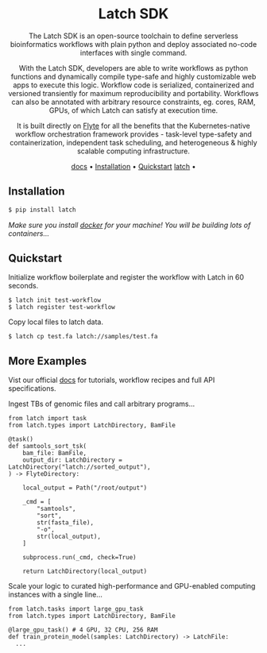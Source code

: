 <div align="center">

# Latch SDK

The Latch SDK is an open-source toolchain to define serverless bioinformatics
workflows with plain python and deploy associated no-code interfaces with
single command.

With the Latch SDK, developers are able to write workflows as python functions
and dynamically compile type-safe and highly customizable web apps to execute
this logic. Workflow code is serialized, containerized and versioned
transiently for maximum reproducibility and portability. Workflows can also be
annotated with arbitrary resource constraints, eg. cores, RAM, GPUs, of which
Latch can satisfy at execution time.

It is built directly on [Flyte](https://docs.flyte.org) for all the benefits that the Kubernetes-native
workflow orchestration framework provides - task-level type-safety and
containerization, independent task scheduling, and heterogeneous & highly
scalable computing infrastructure.

[docs](https://docs.latch.bio) •
[Installation](#installation) •
[Quickstart](#configuration)
[latch](https://latch.bio) •

</div>

## Installation

```sh
$ pip install latch
```

_Make sure you install [docker](https://docs.docker.com/) for your machine! You will be building lots of containers..._

## Quickstart

Initialize workflow boilerplate and register the workflow with Latch in 60 seconds.

```
$ latch init test-workflow
$ latch register test-workflow
```

Copy local files to latch data.

```
$ latch cp test.fa latch://samples/test.fa
```

## More Examples

Vist our official [docs](https://docs.latch.bio) for tutorials, workflow
recipes and full API specifications.

Ingest TBs of genomic files and call arbitrary programs...

```
from latch import task
from latch.types import LatchDirectory, BamFile

@task()
def samtools_sort_tsk(
    bam_file: BamFile,
    output_dir: LatchDirectory = LatchDirectory("latch://sorted_output"),
) -> FlyteDirectory:

    local_output = Path("/root/output")

    _cmd = [
        "samtools",
        "sort",
        str(fasta_file),
        "-o",
        str(local_output),
    ]

    subprocess.run(_cmd, check=True)

    return LatchDirectory(local_output)
```

Scale your logic to curated high-performance and GPU-enabled computing instances with a single line...

```
from latch.tasks import large_gpu_task
from latch.types import LatchDirectory, BamFile

@large_gpu_task() # 4 GPU, 32 CPU, 256 RAM
def train_protein_model(samples: LatchDirectory) -> LatchFile:
  ...
```
